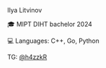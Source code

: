 <!--
**h4zzkR/h4zzkR** is a ✨ _special_ ✨ repository because its `README.md` (this file) appears on your GitHub profile.
-->
Ilya Litvinov

🎓 MIPT DIHT bachelor 2024

💻 Languages: C++, Go, Python

TG: [@h4zzkR](https://t.me/h4zzkR)

<!-- [![h4zzkR's GitHub stats](https://github-readme-stats.vercel.app/api?username=h4zzkR)](https://github.com/anuraghazra/github-readme-stats) -->

<!--
- 🔭 I’m currently working on ...
- 🌱 I’m currently learning ...
- 👯 I’m looking to collaborate on ...
- 🤔 I’m looking for help with ...
- 💬 Ask me about ...
- 📫 How to reach me: ...
- 😄 Pronouns: ...
- ⚡ Fun fact: ...
-->
